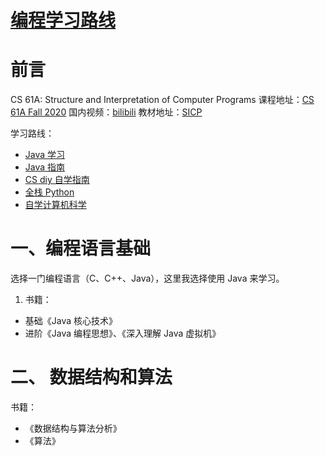# [编程学习路线](https://github.com/yyaf/yyaf-blog/issues/4)

# 前言

CS 61A: Structure and Interpretation of Computer Programs
课程地址：[CS 61A Fall 2020](https://inst.eecs.berkeley.edu/~cs61a/fa20/)
国内视频：[bilibili](https://www.bilibili.com/video/BV1QP4y1u7jv/?spm_id_from=333.999.0.0)
教材地址：[SICP](http://composingprograms.com/)

学习路线：

- [Java 学习](https://github.com/liyupi/code-roadmap/blob/main/docs/roadmap/Java%E5%AD%A6%E4%B9%A0%E8%B7%AF%E7%BA%BF.md)
- [Java 指南](https://github.com/Snailclimb/JavaGuide)
- [CS diy 自学指南](https://github.com/PKUFlyingPig/cs-self-learning)
- [全栈 Python](https://github.com/mattmakai/fullstackpython.com)
- [自学计算机科学](https://github.com/izackwu/TeachYourselfCS-CN/blob/master/TeachYourselfCS-CN.md)

# 一、编程语言基础
选择一门编程语言（C、C++、Java），这里我选择使用 Java 来学习。
1. 书籍： 
- 基础《Java 核心技术》
- 进阶《Java 编程思想》、《深入理解 Java 虚拟机》

# 二、 数据结构和算法
书籍：
- 《数据结构与算法分析》
- 《算法》